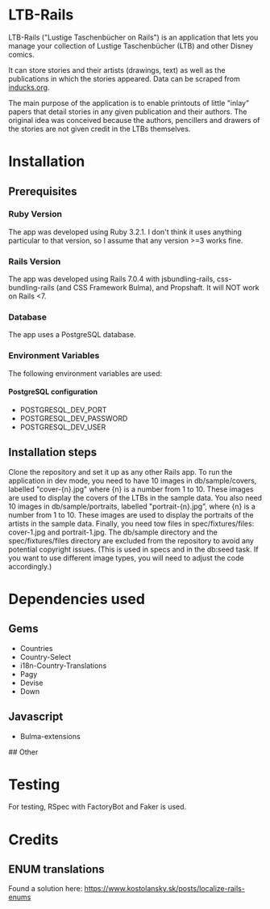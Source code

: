 # LTB-Rails

LTB-Rails ("Lustige Taschenbücher on Rails") is an application that lets you manage your collection of Lustige Taschenbücher (LTB) and other Disney comics.

It can store stories and their artists (drawings, text) as well as the publications in which the stories appeared. Data can be scraped from [inducks.org](https://inducks.org).

The main purpose of the application is to enable printouts of little "inlay" papers that detail stories in any given publication and their authors. The original idea was conceived because the authors, pencillers and drawers of the stories are not given credit in the LTBs themselves.

# Installation

## Prerequisites

### Ruby Version

The app was developed using Ruby 3.2.1. I don't think it uses anything particular to that version, so I assume that any version >=3 works fine.

### Rails Version

The app was developed using Rails 7.0.4 with jsbundling-rails, css-bundling-rails (and CSS Framework Bulma), and Propshaft. It will NOT work on Rails <7.

### Database

The app uses a PostgreSQL database.

### Environment Variables

The following environment variables are used:

#### PostgreSQL configuration

- POSTGRESQL_DEV_PORT
- POSTGRESQL_DEV_PASSWORD
- POSTGRESQL_DEV_USER

## Installation steps

Clone the repository and set it up as any other Rails app.
To run the application in dev mode, you need to have 10 images in db/sample/covers, labelled "cover-{n}.jpg" where {n} is a number from 1 to 10. These images are used to display the covers of the LTBs in the sample data. You also need 10 images in db/sample/portraits, labelled "portrait-{n}.jpg", where {n} is a number from 1 to 10. These images are used to display the portraits of the artists in the sample data.
Finally, you need tow files in spec/fixtures/files: cover-1.jpg and portrait-1.jpg.
The db/sample directory and the spec/fixtures/files directory are excluded from the repository to avoid any potential copyright issues.
(This is used in specs and in the db:seed task. If you want to use different image types, you will need to adjust the code accordingly.)

# Dependencies used

## Gems

- Countries
- Country-Select
- i18n-Country-Translations
- Pagy
- Devise
- Down

## Javascript

- Bulma-extensions

## Other

# Testing

For testing, RSpec with FactoryBot and Faker is used.

# Credits

## ENUM translations

Found a solution here: https://www.kostolansky.sk/posts/localize-rails-enums
